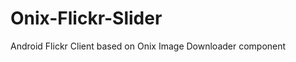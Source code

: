 Onix-Flickr-Slider
==================

Android Flickr Client based on Onix Image Downloader component